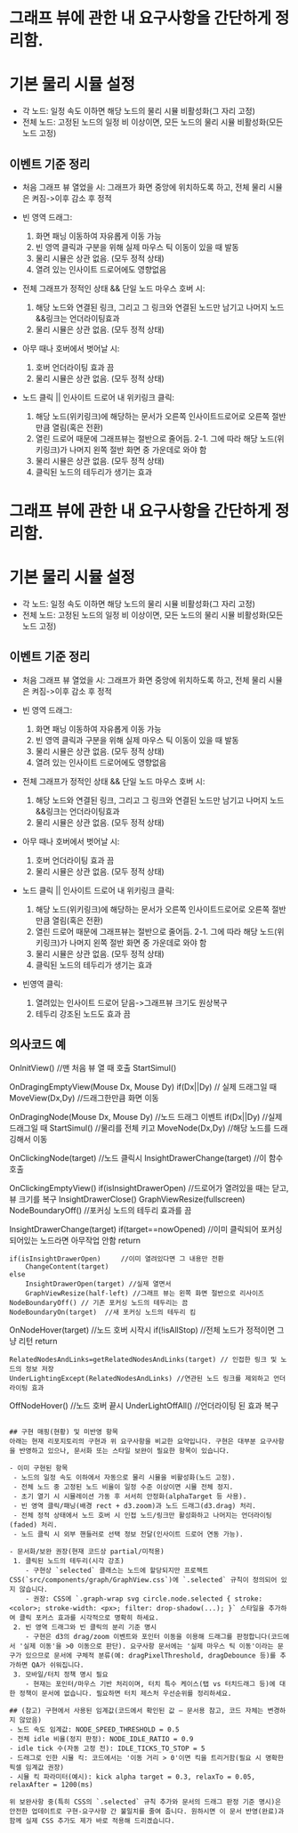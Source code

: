 # 그래프 뷰에 관한 내 요구사항을 간단하게 정리함.

# 기본 물리 시뮬 설정
- 각 노드: 일정 속도 이하면 해당 노드의 물리 시뮬 비활성화(그 자리 고정)
- 전체 노드: 고정된 노드의 일정 비 이상이면, 모든 노드의 물리 시뮬 비활성화(모든 노드 고정)

## 이벤트 기준 정리
- 처음 그래프 뷰 열었을 시: 그래프가 화면 중앙에 위치하도록 하고, 전체 물리 시뮬은 켜짐->이후 감소 후 정적

- 빈 영역 드래그: 
    1. 화면 패닝 이동하여 자유롭게 이동 가능
    2. 빈 영역 클릭과 구분을 위해 실제 마우스 틱 이동이 있을 때 발동
    3. 물리 시뮬은 상관 없음. (모두 정적 상태)
    4. 열려 있는 인사이트 드로어에도 영향없음
- 전체 그래프가 정적인 상태 && 단일 노드 마우스 호버 시: 
    1. 해당 노드와 연결된 링크, 그리고 그 링크와 연결된 노드만 남기고 나머지 노드&&링크는 언더라이팅효과
    2. 물리 시뮬은 상관 없음. (모두 정적 상태)
- 아무 때나 호버에서 벗어날 시: 
    1. 호버 언더라이팅 효과 끔
    2. 물리 시뮬은 상관 없음. (모두 정적 상태)
- 노드 클릭 || 인사이트 드로어 내 위키링크 클릭: 
    1. 해당 노드(위키링크)에 해당하는 문서가 오른쪽 인사이트드로어로 오른쪽 절반만큼 열림(혹은 전환)
    2. 열린 드로어 때문에 그래프뷰는 절반으로 줄어듬.
        2-1. 그에 따라 해당 노드(위키링크)가 나머지 왼쪽 절반 화면 중 가운데로 와야 함
    3. 물리 시뮬은 상관 없음. (모두 정적 상태)
    4. 클릭된 노드의 테두리가 생기는 효과

# 그래프 뷰에 관한 내 요구사항을 간단하게 정리함.

# 기본 물리 시뮬 설정
- 각 노드: 일정 속도 이하면 해당 노드의 물리 시뮬 비활성화(그 자리 고정)
- 전체 노드: 고정된 노드의 일정 비 이상이면, 모든 노드의 물리 시뮬 비활성화(모든 노드 고정)

## 이벤트 기준 정리
- 처음 그래프 뷰 열었을 시: 그래프가 화면 중앙에 위치하도록 하고, 전체 물리 시뮬은 켜짐->이후 감소 후 정적

- 빈 영역 드래그: 
    1. 화면 패닝 이동하여 자유롭게 이동 가능
    2. 빈 영역 클릭과 구분을 위해 실제 마우스 틱 이동이 있을 때 발동
    3. 물리 시뮬은 상관 없음. (모두 정적 상태)
    4. 열려 있는 인사이트 드로어에도 영향없음
- 전체 그래프가 정적인 상태 && 단일 노드 마우스 호버 시: 
    1. 해당 노드와 연결된 링크, 그리고 그 링크와 연결된 노드만 남기고 나머지 노드&&링크는 언더라이팅효과
    2. 물리 시뮬은 상관 없음. (모두 정적 상태)
- 아무 때나 호버에서 벗어날 시: 
    1. 호버 언더라이팅 효과 끔
    2. 물리 시뮬은 상관 없음. (모두 정적 상태)
- 노드 클릭 || 인사이트 드로어 내 위키링크 클릭: 
    1. 해당 노드(위키링크)에 해당하는 문서가 오른쪽 인사이트드로어로 오른쪽 절반만큼 열림(혹은 전환)
    2. 열린 드로어 때문에 그래프뷰는 절반으로 줄어듬.
        2-1. 그에 따라 해당 노드(위키링크)가 나머지 왼쪽 절반 화면 중 가운데로 와야 함
    3. 물리 시뮬은 상관 없음. (모두 정적 상태)
    4. 클릭된 노드의 테두리가 생기는 효과
- 빈영역 클릭:
    1. 열려있는 인사이트 드로어 닫음->그래프뷰 크기도 원상복구
    2. 테두리 강조된 노드도 효과 끔

## 의사코드 예

OnInitView() //맨 처음 뷰 열 때 호출
    StartSimul()

OnDragingEmptyView(Mouse Dx, Mouse Dy)
    if(Dx||Dy) // 실제 드래그일 때
        MoveView(Dx,Dy) //드래그한만큼 화면 이동

OnDragingNode(Mouse Dx, Mouse Dy) //노드 드래그 이벤트
    if(Dx||Dy)  //실제 드래그일 때
        StartSimul() //물리를 전체 키고
        MoveNode(Dx,Dy) //해당 노드를 드래깅해서 이동

OnClickingNode(target) //노드 클릭시 
    InsightDrawerChange(target) //이 함수 호출



OnClickingEmptyView()
    if(isInsightDrawerOpen)  //드로어가 열려있을 때는 닫고, 뷰 크기를 복구
        InsightDrawerClose()
        GraphViewResize(fullscreen)
        NodeBoundaryOff()  //포커싱 노드의 테두리 효과를 끔

InsightDrawerChange(target)
    if(target==nowOpened)  //이미 클릭되어 포커싱 되어있는 노드라면 아무작업 안함
        return

    if(isInsightDrawerOpen)     //이미 열려있다면 그 내용만 전환
        ChangeContent(target)
    else
        InsightDrawerOpen(target) //실제 열면서
        GraphViewResize(half-left) //그래프 뷰는 왼쪽 화면 절반으로 리사이즈
    NodeBoundaryOff() // 기존 포커싱 노드의 테두리는 끔
    NodeBoundaryOn(target)  //새 포커싱 노드의 테두리 킴

OnNodeHover(target) //노드 호버 시작시
    if(!isAllStop)  //전체 노드가 정적이면 그냥 리턴
        return
    
    RelatedNodesAndLinks=getRelatedNodesAndLinks(target) // 인접한 링크 및 노드의 정보 저장
    UnderLightingExcept(RelatedNodesAndLinks) //연관된 노드 링크를 제외하고 언더라이팅 효과

OffNodeHover()  //노드 호버 끝시
    UnderLightOffAll()  //언더라이팅 된 효과 복구


    
    
    
 ```

## 구현 매핑(현황) 및 미반영 항목
아래는 현재 리포지토리의 구현과 위 요구사항을 비교한 요약입니다. 구현은 대부분 요구사항을 반영하고 있으나, 문서화 또는 스타일 보완이 필요한 항목이 있습니다.

- 이미 구현된 항목
  - 노드의 일정 속도 이하에서 자동으로 물리 시뮬을 비활성화(노드 고정).
  - 전체 노드 중 고정된 노드 비율이 일정 수준 이상이면 시뮬 전체 정지.
  - 초기 열기 시 시뮬레이션 가동 후 서서히 안정화(alphaTarget 등 사용).
  - 빈 영역 클릭/패닝(배경 rect + d3.zoom)과 노드 드래그(d3.drag) 처리.
  - 전체 정적 상태에서 노드 호버 시 인접 노드/링크만 활성화하고 나머지는 언더라이팅(faded) 처리.
  - 노드 클릭 시 외부 핸들러로 선택 정보 전달(인사이트 드로어 연동 가능).

- 문서화/보완 권장(현재 코드상 partial/미적용)
  1. 클릭된 노드의 테두리(시각 강조)
     - 구현상 `selected` 클래스는 노드에 할당되지만 프로젝트 CSS(`src/components/graph/GraphView.css`)에 `.selected` 규칙이 정의되어 있지 않습니다.
     - 권장: CSS에 `.graph-wrap svg circle.node.selected { stroke: <color>; stroke-width: <px>; filter: drop-shadow(...); }` 스타일을 추가하여 클릭 포커스 효과를 시각적으로 명확히 하세요.
  2. 빈 영역 드래그와 빈 클릭의 분리 기준 명시
     - 구현은 d3의 drag/zoom 이벤트와 포인터 이동을 이용해 드래그를 판정합니다(코드에서 '실제 이동'을 >0 이동으로 판단). 요구사항 문서에는 '실제 마우스 틱 이동'이라는 문구가 있으므로 문서에 구체적 분류(예: dragPixelThreshold, dragDebounce 등)를 추가하면 QA가 쉬워집니다.
  3. 모바일/터치 정책 명시 필요
     - 현재는 포인터/마우스 기반 처리이며, 터치 특수 케이스(탭 vs 터치드래그 등)에 대한 정책이 문서에 없습니다. 필요하면 터치 제스처 우선순위를 정리하세요.

## (참고) 구현에서 사용된 임계값(코드에서 확인된 값 — 문서용 참고, 코드 자체는 변경하지 않았음)
- 노드 속도 임계값: NODE_SPEED_THRESHOLD = 0.5
- 전체 idle 비율(정지 판정): NODE_IDLE_RATIO = 0.9
- idle tick 수(자동 고정 전): IDLE_TICKS_TO_STOP = 5
- 드래그로 인한 시뮬 킥: 코드에서는 '이동 거리 > 0'이면 킥을 트리거함(필요 시 명확한 픽셀 임계값 권장)
- 시뮬 킥 파라미터(예시): kick alpha target = 0.3, relaxTo = 0.05, relaxAfter = 1200(ms)

위 보완사항 중(특히 CSS의 `.selected` 규칙 추가와 문서의 드래그 판정 기준 명시)은 안전한 업데이트로 구현-요구사항 간 불일치를 줄여 줍니다. 원하시면 이 문서 반영(완료)과 함께 실제 CSS 추가도 제가 바로 적용해 드리겠습니다.



